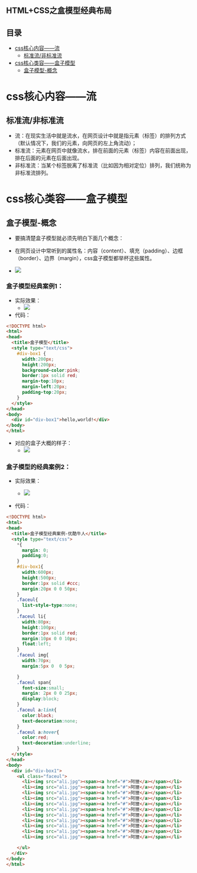 HTML+CSS之盒模型经典布局
---

## 目录
- [css核心内容——流](#css核心内容——流)
	- [标准流/非标准流](#标准流/非标准流)
- [css核心类容——盒子模型](#css核心类容——盒子模型)
	- [盒子模型-概念](#盒子模型-概念)
# css核心内容——流

## 标准流/非标准流

- 流：在现实生活中就是流水，在网页设计中就是指元素（标签）的排列方式（默认情况下，我们的元素，向网页的左上角流动）；
- 标准流：元素在网页中就像流水，排在前面的元素（标签）内容在前面出现，排在后面的元素在后面出现。
- 非标准流：当某个标签脱离了标准流（比如因为相对定位）排列，我们统称为非标准流排列。

# css核心类容——盒子模型

## 盒子模型-概念

- 要搞清楚盒子模型就必须先明白下面几个概念：
- 在网页设计中常听到的属性名：内容（content）、填充（padding）、边框（border）、边界（margin），css盒子模型都举杯这些属性。

- ![](http://i.imgur.com/3t2TA1K.png)

### 盒子模型经典案例1：
- 实际效果：
    - ![](http://i.imgur.com/SgBg1DB.png)
- 代码：
```html
<!DOCTYPE html>
<html>
<head>
  <title>盒子模型</title>
  <style type="text/css">
    #div-box1 {
      width:200px;
      height:200px;
      background-color:pink;
      border:1px solid red;
      margin-top:10px;
      margin-left:20px;
      padding-top:20px;
    }
  </style>
</head>
<body>
  <div id="div-box1">hello,world!</div>
</body>
</html>
```
- 对应的盒子大概的样子：
    - ![](http://i.imgur.com/xLxCWEJ.png)



### 盒子模型的经典案例2：
- 实际效果：
    - ![](http://i.imgur.com/FVzVBlc.png)

- 代码：
```html
<!DOCTYPE html>
<html>
<head>
  <title>盒子模型经典案例-优酷牛人</title>
  <style type="text/css">
    *{
      margin: 0;
      padding:0;
    }
    #div-box1{
      width:600px;
      height:500px;
      border:1px solid #ccc;
      margin:20px 0 0 50px;
    }
    .faceul{
      list-style-type:none;
    }
    .faceul li{
      width:80px;
      height:100px;
      border:1px solid red;
      margin:10px 0 0 10px;
      float:left;
    }
    .faceul img{
      width:70px;
      margin:5px 0  0 5px;

    }
    .faceul span{
      font-size:small;
      margin: 2px 0 0 25px;
      display:block;
    }
    .faceul a:link{
      color:black;
      text-decoration:none;
    }
    .faceul a:hover{
      color:red;
      text-decoration:underline;
    }
  </style>
</head>
<body>
  <div id="div-box1">
    <ul class="faceul">
      <li><img src="ali.jpg"><span><a href="#">阿狸</a></span></li>
      <li><img src="ali.jpg"><span><a href="#">阿狸</a></span></li>
      <li><img src="ali.jpg"><span><a href="#">阿狸</a></span></li>
      <li><img src="ali.jpg"><span><a href="#">阿狸</a></span></li>
      <li><img src="ali.jpg"><span><a href="#">阿狸</a></span></li>
      <li><img src="ali.jpg"><span><a href="#">阿狸</a></span></li>
      <li><img src="ali.jpg"><span><a href="#">阿狸</a></span></li>
      <li><img src="ali.jpg"><span><a href="#">阿狸</a></span></li>
      <li><img src="ali.jpg"><span><a href="#">阿狸</a></span></li>
      <li><img src="ali.jpg"><span><a href="#">阿狸</a></span></li>
      <li><img src="ali.jpg"><span><a href="#">阿狸</a></span></li>

    </ul>
  </div>
</body>
</html>
```
